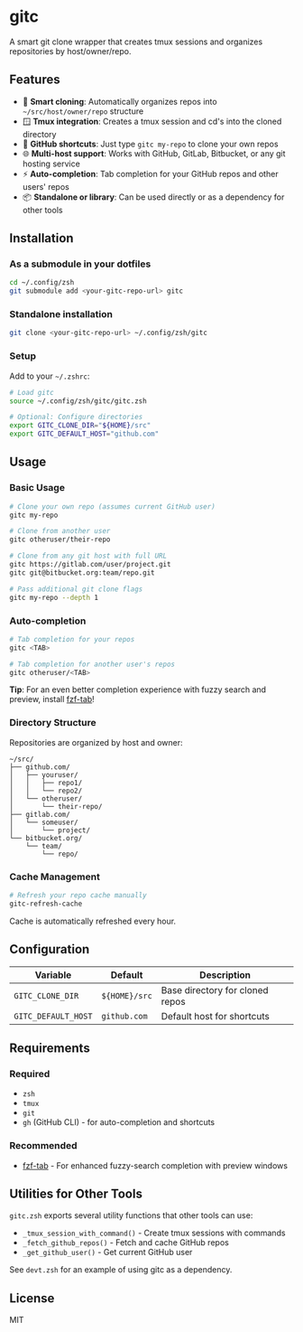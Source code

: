 # gitc

A smart git clone wrapper that creates tmux sessions and organizes repositories by host/owner/repo.

## Features

- 🚀 **Smart cloning**: Automatically organizes repos into `~/src/host/owner/repo` structure
- 🪟 **Tmux integration**: Creates a tmux session and cd's into the cloned directory
- 🎯 **GitHub shortcuts**: Just type `gitc my-repo` to clone your own repos
- 🌐 **Multi-host support**: Works with GitHub, GitLab, Bitbucket, or any git hosting service
- ⚡ **Auto-completion**: Tab completion for your GitHub repos and other users' repos
- 📦 **Standalone or library**: Can be used directly or as a dependency for other tools

## Installation

### As a submodule in your dotfiles

```bash
cd ~/.config/zsh
git submodule add <your-gitc-repo-url> gitc
```

### Standalone installation

```bash
git clone <your-gitc-repo-url> ~/.config/zsh/gitc
```

### Setup

Add to your `~/.zshrc`:

```zsh
# Load gitc
source ~/.config/zsh/gitc/gitc.zsh

# Optional: Configure directories
export GITC_CLONE_DIR="${HOME}/src"
export GITC_DEFAULT_HOST="github.com"
```

## Usage

### Basic Usage

```bash
# Clone your own repo (assumes current GitHub user)
gitc my-repo

# Clone from another user
gitc otheruser/their-repo

# Clone from any git host with full URL
gitc https://gitlab.com/user/project.git
gitc git@bitbucket.org:team/repo.git

# Pass additional git clone flags
gitc my-repo --depth 1
```

### Auto-completion

```bash
# Tab completion for your repos
gitc <TAB>

# Tab completion for another user's repos
gitc otheruser/<TAB>
```

**Tip**: For an even better completion experience with fuzzy search and preview, install [fzf-tab](https://github.com/Aloxaf/fzf-tab)!

### Directory Structure

Repositories are organized by host and owner:

```
~/src/
├── github.com/
│   ├── youruser/
│   │   ├── repo1/
│   │   └── repo2/
│   └── otheruser/
│       └── their-repo/
├── gitlab.com/
│   └── someuser/
│       └── project/
└── bitbucket.org/
    └── team/
        └── repo/
```

### Cache Management

```bash
# Refresh your repo cache manually
gitc-refresh-cache
```

Cache is automatically refreshed every hour.

## Configuration

| Variable | Default | Description |
|----------|---------|-------------|
| `GITC_CLONE_DIR` | `${HOME}/src` | Base directory for cloned repos |
| `GITC_DEFAULT_HOST` | `github.com` | Default host for shortcuts |

## Requirements

### Required
- `zsh`
- `tmux`
- `git`
- `gh` (GitHub CLI) - for auto-completion and shortcuts

### Recommended
- [fzf-tab](https://github.com/Aloxaf/fzf-tab) - For enhanced fuzzy-search completion with preview windows

## Utilities for Other Tools

`gitc.zsh` exports several utility functions that other tools can use:

- `_tmux_session_with_command()` - Create tmux sessions with commands
- `_fetch_github_repos()` - Fetch and cache GitHub repos
- `_get_github_user()` - Get current GitHub user

See `devt.zsh` for an example of using gitc as a dependency.

## License

MIT

